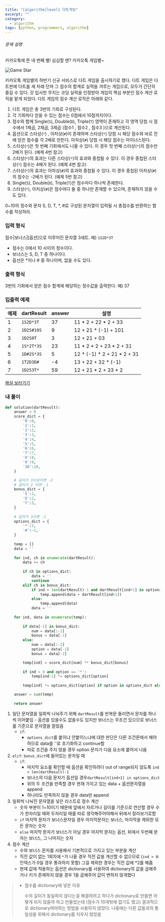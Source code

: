 ```yaml
---
title: "[algorithm]level1 다트게임"
excerpt: ""
category:
  - algorithm
tags: [python, programmers, algorithm]
---
```


###### 문제 설명

카카오톡에 뜬 네 번째 별! 심심할 땐? 카카오톡 게임별~

![Game Star](http://t1.kakaocdn.net/welcome2018/gamestar.png)

카카오톡 게임별의 하반기 신규 서비스로 다트 게임을 출시하기로 했다. 다트 게임은 다트판에 다트를 세 차례 던져 그 점수의 합계로 실력을 겨루는 게임으로, 모두가 간단히 즐길 수 있다.
갓 입사한 무지는 코딩 실력을 인정받아 게임의 핵심 부분인 점수 계산 로직을 맡게 되었다. 다트 게임의 점수 계산 로직은 아래와 같다.

1. 다트 게임은 총 3번의 기회로 구성된다.
2. 각 기회마다 얻을 수 있는 점수는 0점에서 10점까지이다.
3. 점수와 함께 Single(`S`), Double(`D`), Triple(`T`) 영역이 존재하고 각 영역 당첨 시 점수에서 1제곱, 2제곱, 3제곱 (점수1 , 점수2 , 점수3 )으로 계산된다.
4. 옵션으로 스타상(`*`) , 아차상(`#`)이 존재하며 스타상(`*`) 당첨 시 해당 점수와 바로 전에 얻은 점수를 각 2배로 만든다. 아차상(`#`) 당첨 시 해당 점수는 마이너스된다.
5. 스타상(`*`)은 첫 번째 기회에서도 나올 수 있다. 이 경우 첫 번째 스타상(`*`)의 점수만 2배가 된다. (예제 4번 참고)
6. 스타상(`*`)의 효과는 다른 스타상(`*`)의 효과와 중첩될 수 있다. 이 경우 중첩된 스타상(`*`) 점수는 4배가 된다. (예제 4번 참고)
7. 스타상(`*`)의 효과는 아차상(`#`)의 효과와 중첩될 수 있다. 이 경우 중첩된 아차상(`#`)의 점수는 -2배가 된다. (예제 5번 참고)
8. Single(`S`), Double(`D`), Triple(`T`)은 점수마다 하나씩 존재한다.
9. 스타상(`*`), 아차상(`#`)은 점수마다 둘 중 하나만 존재할 수 있으며, 존재하지 않을 수도 있다.

0~10의 정수와 문자 S, D, T, *, #로 구성된 문자열이 입력될 시 총점수를 반환하는 함수를 작성하라.

### 입력 형식

점수|보너스|[옵션]으로 이루어진 문자열 3세트.
예) `1S2D*3T`

- 점수는 0에서 10 사이의 정수이다.
- 보너스는 S, D, T 중 하나이다.
- 옵선은 *이나 # 중 하나이며, 없을 수도 있다.

### 출력 형식

3번의 기회에서 얻은 점수 합계에 해당하는 정수값을 출력한다.
예) 37

### 입출력 예제

| 예제 | dartResult | answer | 설명                        |
| ---- | ---------- | ------ | --------------------------- |
| 1    | `1S2D*3T`  | 37     | 11 * 2 + 22 * 2 + 33        |
| 2    | `1D2S#10S` | 9      | 12 + 21 * (-1) + 101        |
| 3    | `1D2S0T`   | 3      | 12 + 21 + 03                |
| 4    | `1S*2T*3S` | 23     | 11 * 2 * 2 + 23 * 2 + 31    |
| 5    | `1D#2S*3S` | 5      | 12 * (-1) * 2 + 21 * 2 + 31 |
| 6    | `1T2D3D#`  | -4     | 13 + 22 + 32 * (-1)         |
| 7    | `1D2S3T*`  | 59     | 12 + 21 * 2 + 33 * 2        |

[해설 보러가기](http://tech.kakao.com/2017/09/27/kakao-blind-recruitment-round-1/)



### 내 풀이

```python
def solution(dartResult):
    answer = 0
    score_dict = {
        '0':0,
        '1':1,
        '2':2,
        '3':3,
        '4':4,
        '5':5,
        '6':6,
        '7':7,
        '8':8,
        '9':9,
        '10':10,
    }

    # 길이가 3이상이면 -2
    # 길이가 2 이면 -1
    bonus_dict = {
        'S':1,
        'D':2,
        'T':3,
    }
    
    # 길이가 3이면 -1
    options_dict = {
        '*':2,
        '#':-1,
    }
    
    temp = []
    data = ''
    
    for ind, ch in enumerate(dartResult):
        data += ch
        
        if ch in options_dict:
            data = ''
            continue
        elif ch in bonus_dict:
            if ind < len(dartResult)-1 and dartResult[ind+1] in options_dict:
                temp.append(data + dartResult[ind+1])
            else:
                temp.append(data)
            data = ''
            
    for ind, data in enumerate(temp):
        
        if data[-1] in bonus_dict:
            num = data[:-1]
            bonus = data[-1]
        else:
            num = data[:-2]
            option = data[-1]
            bonus = data[-2]

        temp[ind] = score_dict[num] ** bonus_dict[bonus]
        
        if ind > 0 and option == '*':
            temp[ind-1] *= options_dict[option]
            
        temp[ind] *= options_dict[option] if option in options_dict else 1

    answer = sum(temp)
    
    return answer
```

1. 일단 문자열을 일회씩 나눠주기 위해 `dartResult`를 반복문 돌리면서  문자를 하나씩 이어붙임 - 옵션을 있을수도 없을수도 있지만 보너스는 무조건 있으므로 보너스를 기준으로 문자열을 잘랐음
   - `if`: 
     - `options_dict`를 붙이냐 안붙이느냐에 대한 판단은 다른 조건문에서 해야하므로 data를 ''로 초기화하고 continue함
     - 따로 조건을 주지 않을 경우 option 문자가 다음 요소에 붙어서 나옴
2. `elif`: `bonus_dict`에 들어있는 문자일 때
   - `if`: 
     - 마지막 요소를 확인할 때 옵션을 확인하려다 out of range되지 않도록 `ind < len(dartResult)-1`
     - 보너스의 다음 문자가 옵션일 경우`dartResult[ind+1] in options_dict`
     - 위의 두 조건을 만족할 경우 현재 가지고 있는 data + 옵션문자열을 append
     - 하나라도 만족하지 않을 경우 data만 append
3. 일회씩 나눠진 문자열을 넣은 리스트로 점수 계산
   - 숫자 부분이 1~10이기 때문에 앞에서 자르거나 길이를 기준으로 연산할 경우 수가 한자리일 때와 두자리일 때를 따로 생각해주어야해서 뒤에서 잘라보기로함
   - `if` 마지막 문자가 보너스문자일 경우 마지막문자는 보너스, 마지막을 제외한 모든 문자는 숫자
   - `else` 마지막 문자가 보너스가 아닐 경우 마지막 문자는 옵션, 뒤에서 두번째 문자는 보너스, 그 나머지는 숫자
4. 점수 계산
   - 수와 보너스 문자를 사용해서 기본적으로 가지고 있는 부분을 계산
   - 직전 값이 없는 1회차에 `*`가 나올 경우 직전 값을 계산할 수 없으므로 (`ind > 0`: 인덱스가 0일 경우 통과하지 못함) 그걸 제외한 경우는 직전 값에 *2를 해줌
   - 현재 값에 적용하는 옵션은 dictionary를 사용하여 dictionary의 값을 곱해주거나 키가 존재하지 않을 경우 1을 곱해주어 값이 변하지 않게했다

> * 점수를 dictionary에 넣은 이유
>
>   수의 길이가 동일하지 않다는걸 해결하려고 하다가 dictionary로 만들면 어떻게 되지 않을까 하고 만들었는데 (점수가 10개밖에 없기도 했고) 결과적으로 dictionary여야하는 방법을 사용하지 않았다. 나중에는 다른 값들과의 통일성을 위해서 dictionary를 지우지 않았음